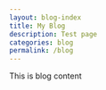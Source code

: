 ```yaml
---
layout: blog-index
title: My Blog
description: Test page
categories: blog
permalink: /blog
---
```

This is blog content